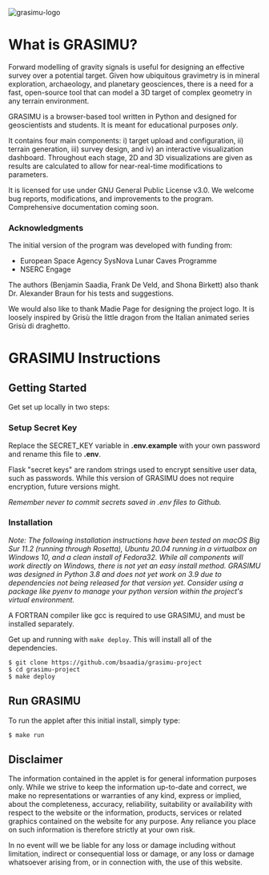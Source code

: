![grasimu-logo](https://github.com/bsaadia/grasimu-project/blob/main/grasimu_project/static/img/logo.png)

# What is GRASIMU?

Forward modelling of gravity signals is useful for designing an effective survey over a potential target. Given how ubiquitous gravimetry is in mineral exploration, archaeology, and planetary geosciences, there is a need for a fast, open-source tool that can model a 3D target of complex geometry in any terrain environment.

GRASIMU is a browser-based tool written in Python and designed for geoscientists and students. It is meant for educational purposes *only*.

It contains four main components: i) target upload and configuration, ii) terrain generation, iii) survey design, and iv) an interactive visualization dashboard. Throughout each stage, 2D and 3D visualizations are given as results are calculated to allow for near-real-time modifications to parameters.

It is licensed for use under GNU General Public License v3.0. We welcome bug reports, modifications, and improvements to the program. Comprehensive documentation coming soon.

### Acknowledgments

The initial version of the program was developed with funding from:
* European Space Agency SysNova Lunar Caves Programme
* NSERC Engage

The authors (Benjamin Saadia, Frank De Veld, and Shona Birkett) also thank Dr. Alexander Braun for his tests and suggestions.

We would also like to thank Madie Page for designing the project logo. It is loosely inspired by Grisù the little dragon from the Italian animated series Grisù di draghetto.




# GRASIMU Instructions

## Getting Started

Get set up locally in two steps:

### Setup Secret Key

Replace the SECRET_KEY variable in **.env.example** with your own password and rename this file to **.env**.

Flask "secret keys" are random strings used to encrypt sensitive user data, such as passwords. While this version of GRASIMU does not require encryption, future versions might.

*Remember never to commit secrets saved in .env files to Github.*

### Installation

*Note: The following installation instructions have been tested on macOS Big Sur 11.2 (running through Rosetta), Ubuntu 20.04 running in a virtualbox on Windows 10, and a clean install of Fedora32. While all components will work directly on Windows, there is not yet an easy install method.*
*GRASIMU was designed in Python 3.8 and does not yet work on 3.9 due to dependencies not being released for that version yet. Consider using a package like pyenv to manage your python version within the project's virtual environment.*

A FORTRAN compiler like gcc is required to use GRASIMU, and must be installed separately.

Get up and running with `make deploy`. This will install all of the dependencies. 

```shell
$ git clone https://github.com/bsaadia/grasimu-project
$ cd grasimu-project
$ make deploy
``` 

## Run GRASIMU

To run the applet after this initial install, simply type:

```shell
$ make run
``` 


## Disclaimer

The information contained in the applet is for general information purposes only. While we strive to keep the information up-to-date and correct, we make no representations or warranties of any kind, express or implied, about the completeness, accuracy, reliability, suitability or availability with respect to the website or the information, products, services or related graphics contained on the website for any purpose. Any reliance you place on such information is therefore strictly at your own risk.

In no event will we be liable for any loss or damage including without limitation, indirect or consequential loss or damage, or any loss or damage whatsoever arising from, or in connection with, the use of this website.